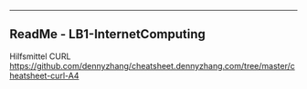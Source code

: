 ------------------------------
ReadMe - LB1-InternetComputing
------------------------------


Hilfsmittel
CURL      
  https://github.com/dennyzhang/cheatsheet.dennyzhang.com/tree/master/cheatsheet-curl-A4


